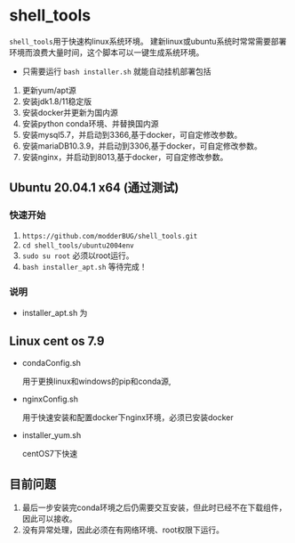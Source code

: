 # shell_tools
`shell_tools`用于快速构linux系统环境。
建新linux或ubuntu系统时常常需要部署环境而浪费大量时间，这个脚本可以一键生成系统环境。
+ 只需要运行 `bash installer.sh` 就能自动挂机部署包括
1. 更新yum/apt源
2. 安装jdk1.8/11稳定版
3. 安装docker并更新为国内源
4. 安装python conda环境、并替换国内源
5. 安装mysql5.7，并启动到3366,基于docker，可自定修改参数。
6. 安装mariaDB10.3.9，并启动到3306,基于docker，可自定修改参数。
8. 安装nginx，并启动到8013,基于docker，可自定修改参数。

## Ubuntu 20.04.1 x64 (通过测试)
### 快速开始
1. `https://github.com/modderBUG/shell_tools.git`
2. `cd shell_tools/ubuntu2004env`
3. `sudo su root` 必须以root运行。
4. `bash installer_apt.sh` 等待完成！
### 说明
+ installer_apt.sh 为

## Linux cent os 7.9 
+ condaConfig.sh

  用于更换linux和windows的pip和conda源,
  
+ nginxConfig.sh

  用于快速安装和配置docker下nginx环境，必须已安装docker
  
+ installer_yum.sh

  centOS7下快速
  
 ## 目前问题
 1. 最后一步安装完conda环境之后仍需要交互安装，但此时已经不在下载组件，因此可以接收。
 2. 没有异常处理，因此必须在有网络环境、root权限下运行。
 
 
 